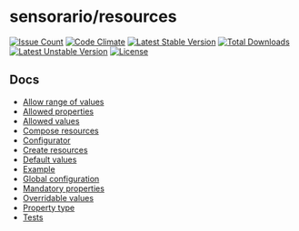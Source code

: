 # sensorario/resources

[![Issue Count](https://codeclimate.com/github/sensorario/resources/badges/issue_count.svg)](https://codeclimate.com/github/sensorario/resources) [![Code Climate](https://codeclimate.com/github/sensorario/resources/badges/gpa.svg)](https://codeclimate.com/github/sensorario/resources) [![Latest Stable Version](https://poser.pugx.org/sensorario/resources/v/stable)](https://packagist.org/packages/sensorario/resources) [![Total Downloads](https://poser.pugx.org/sensorario/resources/downloads)](https://packagist.org/packages/sensorario/resources) [![Latest Unstable Version](https://poser.pugx.org/sensorario/resources/v/unstable)](https://packagist.org/packages/sensorario/resources) [![License](https://poser.pugx.org/sensorario/resources/license)](https://packagist.org/packages/sensorario/resources)

## Docs

 - [Allow range of values][13]
 - [Allowed properties][3]
 - [Allowed values][4]
 - [Compose resources][9]
 - [Configurator][7]
 - [Create resources][1]
 - [Default values][2]
 - [Example][10]
 - [Global configuration][12]
 - [Mandatory properties][5]
 - [Overridable values][11]
 - [Property type][6]
 - [Tests][8]


 [1]: doc/create-resources.md
 [2]: doc/default-property-value.md
 [3]: doc/define-allowed-properties.md
 [4]: doc/define-allowed-values.md
 [5]: doc/define-mandatory-properties.md
 [6]: doc/define-property-type.md
 [7]: doc/define-resources-via-array.md
 [8]: doc/tests.md
 [9]: doc/compose-resources.md
 [10]: doc/example.md
 [14]: doc/raw-example.md
 [11]: doc/overridable.md
 [12]: doc/globals.md
 [13]: doc/ranges.md
